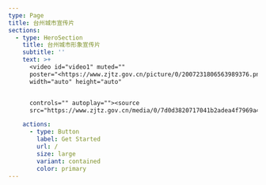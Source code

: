 ```yaml
---
type: Page
title: 台州城市宣传片
sections:
  - type: HeroSection
    title: 台州城市形象宣传片
    subtitle: ''
    text: >+
      <video id="video1" muted=""
      poster="<https://www.zjtz.gov.cn/picture/0/2007231806563989376.png>"
      width="auto" height="auto"


      controls="" autoplay=""><source
      src="https://www.zjtz.gov.cn/media/0/7d0d3820717041b2adea4f7969a423fa.mp4"></video>

    actions:
      - type: Button
        label: Get Started
        url: /
        size: large
        variant: contained
        color: primary
---
```

